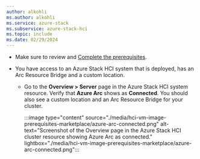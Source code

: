 ```yaml
---
author: alkohli
ms.author: alkohli
ms.service: azure-stack
ms.subservice: azure-stack-hci
ms.topic: include
ms.date: 02/29/2024
---
```


- Make sure to review and [Complete the prerequisites](../hci/manage/azure-arc-vm-management-prerequisites.md).

- You have access to an Azure Stack HCI system that is deployed, has an Arc Resource Bridge and a custom location.

   - Go to the **Overview > Server** page in the Azure Stack HCI system resource. Verify that **Azure Arc** shows as **Connected**. You should also see a custom location and an Arc Resource Bridge for your cluster.
    
       :::image type="content" source="./media/hci-vm-image-prerequisites-marketplace/azure-arc-connected.png" alt-text="Screenshot of the Overview page in the Azure Stack HCI cluster resource showing Azure Arc as connected." lightbox="./media/hci-vm-image-prerequisites-marketplace/azure-arc-connected.png":::

